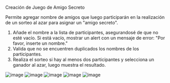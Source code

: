 Creación de Juego de Amigo Secreto

Permite agregar nombre de amigos que luego participarán en la realización de un sorteo al azar para asignar un "amigo secreto".

1. Añade el nombre a la lista de participantes, asegurandosé de que no esté vacío. Si está vacío, mostrar un alert con un mensaje de error: "Por favor, inserte un nombre."
2. Valida que no se encuentren duplicados los nombres de los participantes.
3. Realiza el sorteo si hay al menos dos participantes y selecciona un ganador al azar, luego muestra el resultado.


![image](https://github.com/user-attachments/assets/e796249f-7ee9-41a8-add5-c588e0359f4b)
![image](https://github.com/user-attachments/assets/c3cbcebc-4c24-4312-bfae-32a82251f825)
![image](https://github.com/user-attachments/assets/2f4b0081-7bb1-43f0-baef-ef118227fdb4)
![image](https://github.com/user-attachments/assets/c813797e-afc0-408d-832d-9ee28fe2cbfd)
![image](https://github.com/user-attachments/assets/a158c0ae-48db-4872-83aa-c23179b1e1ed)

